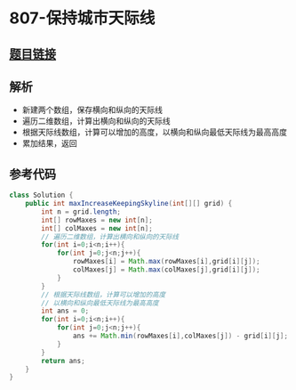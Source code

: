 # 807-保持城市天际线

## [题目链接](https://leetcode-cn.com/problems/max-increase-to-keep-city-skyline/)

## 解析
- 新建两个数组，保存横向和纵向的天际线
- 遍历二维数组，计算出横向和纵向的天际线
- 根据天际线数组，计算可以增加的高度，以横向和纵向最低天际线为最高高度
- 累加结果，返回

## 参考代码
```Java
class Solution {
    public int maxIncreaseKeepingSkyline(int[][] grid) {
        int n = grid.length;
        int[] rowMaxes = new int[n];
        int[] colMaxes = new int[n];
        // 遍历二维数组，计算出横向和纵向的天际线
        for(int i=0;i<n;i++){
            for(int j=0;j<n;j++){
                rowMaxes[i] = Math.max(rowMaxes[i],grid[i][j]);
                colMaxes[j] = Math.max(colMaxes[j],grid[i][j]);
            }
        }
        // 根据天际线数组，计算可以增加的高度
        // 以横向和纵向最低天际线为最高高度
        int ans = 0;
        for(int i=0;i<n;i++){
            for(int j=0;j<n;j++){
                ans += Math.min(rowMaxes[i],colMaxes[j]) - grid[i][j];
            }
        }
        return ans;
    }
}
```
